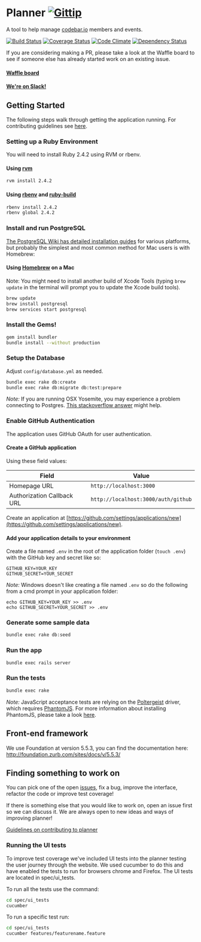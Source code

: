 # Planner [![Gittip](http://img.shields.io/gittip/by_codebar.png)](https://www.gittip.com/by_codebar/)

A tool to help manage [codebar.io](http://codebar.io) members and events.

[![Build Status](https://travis-ci.org/codebar/planner.png?branch=master)](https://travis-ci.org/codebar/planner)
[![Coverage Status](https://coveralls.io/repos/codebar/planner/badge.png)](https://coveralls.io/r/codebar/planner)
[![Code Climate](https://codeclimate.com/github/codebar/planner.png)](https://codeclimate.com/github/codebar/planner)
[![Dependency Status](https://gemnasium.com/codebar/planner.png)](https://gemnasium.com/codebar/planner)

If you are considering making a PR, please take a look at the Waffle board to see if someone else has already started work on an existing issue.

#### [Waffle board](https://waffle.io/codebar/planner)

#### [We're on Slack!](https://codebar-slack.herokuapp.com)


## Getting Started

The following steps walk through getting the application running. For contributing guidelines see [here](https://github.com/codebar/planner/blob/master/CONTRIBUTING.md).

### Setting up a Ruby Environment

You will need to install Ruby 2.4.2 using RVM or rbenv.

#### Using [rvm](https://rvm.io/rvm/install)

```bash
rvm install 2.4.2
```

#### Using [rbenv](https://github.com/sstephenson/rbenv) and [ruby-build](https://github.com/sstephenson/ruby-build)

```bash
rbenv install 2.4.2
rbenv global 2.4.2
```

### Install and run PostgreSQL
[The PostgreSQL Wiki has detailed installation guides](https://wiki.postgresql.org/wiki/Detailed_installation_guides) for various platforms, but probably the simplest and most common method for Mac users is with Homebrew:

#### Using [Homebrew](https://brew.sh/) on a Mac
Note: You might need to install another build of Xcode Tools (typing `brew update` in the terminal will prompt you to update the Xcode build tools).
```bash
brew update
brew install postgresql
brew services start postgresql
```

### Install the Gems!

```bash
gem install bundler
bundle install --without production
```

### Setup the Database

Adjust `config/database.yml` as needed.

```bash
bundle exec rake db:create
bundle exec rake db:migrate db:test:prepare
```

*Note:* If you are running OSX Yosemite, you may experience a problem connecting to
Postgres. [This stackoverflow answer](http://stackoverflow.com/a/26458194/1510063) might help.

### Enable GitHub Authentication

The application uses GitHub OAuth for user authentication.

#### Create a GitHub application

Using these field values:

| Field | Value |
| --- | --- |
| Homepage URL | `http://localhost:3000` |
| Authorization Callback URL | `http://localhost:3000/auth/github` |

Create an application at [https://github.com/settings/applications/new](https://github.com/settings/applications/new).

#### Add your application details to your environment

Create a file named `.env` in the root of the application folder (`touch .env`)
with the GitHub key and secret like so:

    GITHUB_KEY=YOUR_KEY
    GITHUB_SECRET=YOUR_SECRET

*Note:* Windows doesn't like creating a file named `.env` so do the following
from a cmd prompt in your application folder:

    echo GITHUB_KEY=YOUR_KEY >> .env
    echo GITHUB_SECRET=YOUR_SECRET >> .env

### Generate some sample data

```bash
bundle exec rake db:seed
```

### Run the app

```bash
bundle exec rails server
```

### Run the tests

```bash
bundle exec rake
```

*Note:* JavaScript acceptance tests are relying on the [Poltergeist](https://github.com/teampoltergeist/poltergeist) driver, which requires
[PhantomJS](http://phantomjs.org). For more information about installing PhantomJS, please take a look
[here](https://github.com/teampoltergeist/poltergeist#installing-phantomjs).

## Front-end framework

We use Foundation at version 5.5.3, you can find the documentation here: http://foundation.zurb.com/sites/docs/v/5.5.3/

## Finding something to work on
You can pick one of the open [issues](https://github.com/codebar/planner/issues), fix a bug, improve the interface, refactor the code or improve test coverage!

If there is something else that you would like to work on, open an issue first so we can discuss it. We are always open to new ideas and ways of improving planner!

[Guidelines on contributing to planner](https://github.com/codebar/planner/blob/master/CONTRIBUTING.md)

### Running the UI tests

To improve test coverage we've included UI tests into the planner testing the user journey through the website. We used cucumber to do this and have enabled the tests to run for browsers chrome and Firefox. The UI tests are located in spec/ui_tests.

To run all the tests use the command:

```bash
cd spec/ui_tests
cucumber
```

To run a specific test run:

```bash
cd spec/ui_tests
cucumber features/featurename.feature
```
